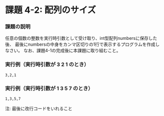 # 課題 4-2: 配列のサイズ

### 課題の説明
任意の個数の整数を実行時引数として受け取り、int型配列numbersに保存した後、
最後にnumbersの中身をカンマ区切りの1行で表示するプログラムを作成しなさい。
なお、課題4-1の完成後に本課題に取り組むこと。

### 実行例（実行時引数が  3   2   1   のとき）
```
3,2,1
```
### 実行例（実行時引数が   1   3   5   7  のとき）
```
1,3,5,7
```
注: 最後に改行コードをいれること